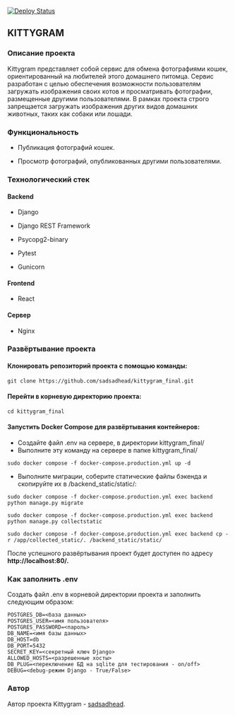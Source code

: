 [![Deploy Status](https://github.com/sadsadhead/kittygram_final/actions/workflows/main.yml/badge.svg)](https://github.com/sadsadhead/kittygram_final/actions/workflows/main.yml)

## KITTYGRAM

###   Описание проекта 

 Kittygram представляет собой сервис для обмена фотографиями кошек, ориентированный на любителей этого домашнего питомца. Сервис разработан с целью обеспечения возможности пользователям загружать изображения своих котов и просматривать фотографии, размещенные другими пользователями. В рамках проекта строго запрещается загружать изображения других видов домашних животных, таких как собаки или лошади.

 

###  Функциональность 

-   Публикация фотографий кошек. 

-  Просмотр фотографий, опубликованных другими пользователями. 

### Технологический стек 

####  Backend 

-  Django  

-  Django REST Framework 

-  Psycopg2-binary  

-  Pytest  

    

-  Gunicorn

    

#### Frontend 

-  React 

#### Сервер 

-  Nginx 

### Развёртывание проекта 

####  Клонировать репозиторий проекта с помощью команды: 
` git clone https://github.com/sadsadhead/kittygram_final.git `
#### Перейти в корневую директорию проекта: 
`cd kittygram_final `
#### Запустить Docker Compose для развёртывания контейнеров: 
- Создайте файл .env на сервере, в директории kittygram_final/
- Выполните эту команду на сервере в папке kittygram_final/

`sudo docker compose -f docker-compose.production.yml up -d`
- Выполните миграции, соберите статические файлы бэкенда и скопируйте их в /backend_static/static/:

`sudo docker compose -f docker-compose.production.yml exec backend python manage.py migrate`

`sudo docker compose -f docker-compose.production.yml exec backend python manage.py collectstatic`

`sudo docker compose -f docker-compose.production.yml exec backend cp -r /app/collected_static/. /backend_static/static/ `

После успешного развёртывания проект будет доступен по адресу **http://localhost:80/.** 

### Как заполнить .env 

 Создать файл .env в корневой директории проекта и заполнить следующим образом: 

  

```
POSTGRES_DB=<база данных>
POSTGRES_USER=<имя пользователя>
POSTGRES_PASSWORD=<пароль>
DB_NAME=<имя базы данных>
DB_HOST=db
DB_PORT=5432
SECRET_KEY=<секретный ключ Django>
ALLOWED_HOSTS=<разрешенные хосты>
DB_PLUG=<переключение БД на sqlite для тестирования - on/off>
DEBUG=<debug-режим Django - True/False>
```

### Автор 

 Автор проекта Kittygram - [sadsadhead](https://github.com/Sadsadhead).
